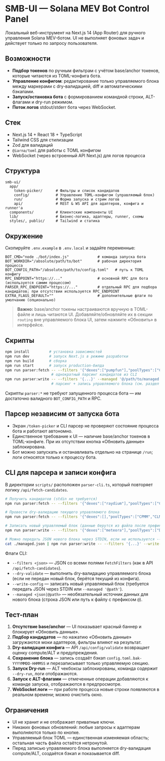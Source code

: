 # SMB-UI — Solana MEV Bot Control Panel

Локальный веб-инструмент на Next.js 14 (App Router) для ручного управления Solana MEV-ботом. UI не выполняет фоновых задач и действует только по запросу пользователя.

## Возможности

- **Подбор токенов** по ручным фильтрам с учётом base/anchor токенов, которые читаются из TOML-конфига бота.
- **Управление конфигом**: редактирование только управляемого блока между маркерами с dry-валидацией, diff и автоматическими бэкапами.
- **Запуск/остановка бота** с формированием командной строки, ALT-флагами и dry-run режимом.
- **Поток логов** stdout/stderr бота через WebSocket.

## Стек

- Next.js 14 + React 18 + TypeScript
- Tailwind CSS для стилизации
- Zod для валидаций
- `@iarna/toml` для работы с TOML конфигом
- WebSocket (через встроенный API Next.js) для логов процесса

## Структура

```
smb-ui/
  app/
    token-picker/      # Фильтры и список кандидатов
    config/            # Управление TOML-конфигом (управляемый блок)
    run/               # Форма запуска и стрим логов
    api/               # REST & WS API для адаптеров, конфига и runner'а
  components/          # Клиентские компоненты UI
  lib/                 # Бизнес-логика, адаптеры, runner, схемы
  styles/, public/     # Tailwind и статика
```

## Окружение

Скопируйте `.env.example` в `.env.local` и задайте переменные:

```
BOT_CMD="node ./bot/index.js"             # команда запуска бота
BOT_WORKDIR="/absolute/path/to/bot"       # рабочая директория процесса
BOT_CONFIG_PATH="/absolute/path/to/config.toml"   # путь к TOML конфигу
RPC_ENDPOINT="https://..."                # основной RPC для бота (используется самим процессом)
PARSER_RPC_ENDPOINT="https://..."         # отдельный RPC для подбора кандидатов; при отсутствии используется RPC_ENDPOINT
EXTRA_FLAGS_DEFAULT=""                    # дополнительные флаги по умолчанию (опционально)
```

> **Важно:** base/anchor токены настраиваются вручную в TOML-файле и лишь читаются UI.
> Добавляйте/обновляйте их в секции `routing` вне управляемого блока UI, затем нажмите «Обновить» в интерфейсе.

## Скрипты

```bash
npm install         # установка зависимостей
npm run dev         # запуск Next.js в режиме разработки
npm run build       # сборка
npm run start       # запуск production-билда
npm run parser:fetch -- --filters '{"dexes":["pumpfun"],"poolTypes":["CPMM"]}'
                     # однократный парсинг кандидатов из CLI
npm run parser:write -- --filters '{...}' --managed '@/path/to/managed.json'
                     # парсинг + запись управляемого блока (см. раздел ниже)
```

Скрипты `parser:*` не требуют запущенного процесса бота — им достаточно валидного `BOT_CONFIG_PATH` и RPC.

## Парсер независим от запуска бота

- Экран `/token-picker` и CLI парсер не проверяют состояние процесса бота и работают автономно.
- Единственное требование к UI — наличие base/anchor токенов в TOML-конфиге. При их отсутствии кнопка «Обновить данные» заблокирована.
- Бот можно запускать и останавливать отдельно на странице `/run`; логи относятся только к процессу бота.

## CLI для парсера и записи конфига

В директории `scripts/` расположен `parser-cli.ts`, который повторяет логику `/api/fetch-candidates`.

```bash
# Получить кандидатов (stdin не требуется)
npm run parser:fetch -- --filters '{"dexes":["raydium"],"poolTypes":["CLMM"]}'

# Провести dry-валидацию текущего управляемого блока
npm run parser:fetch -- --filters '{"dexes":[],"poolTypes":["CPMM","CLMM","DLMM"]}' --dry-validate

# Записать новый управляемый блок (данные берутся из файла после префикса @)
npm run parser:write -- --filters '{"dexes":["meteora"],"poolTypes":["DLMM"]}' --managed '@/path/to/managed.json'

# Можно передать JSON нового блока через STDIN, если не используется --managed
cat ./managed.json | npm run parser:write -- --filters '{...}' --write-config
```

Флаги CLI:

- `--filters <json>` — JSON со всеми полями `FetchFilters` (как в API `/api/fetch-candidates`).
- `--dry-validate` — выполнить dry-валидацию управляемого блока (если не передан новый блок, берётся текущий из конфига).
- `--write-config` — записать новый управляемый блок (требуется передать JSON через STDIN или `--managed '@path'`).
- `--managed <json|@path>` — необязательный источник данных для нового блока (строка JSON или путь к файлу с префиксом `@`).

## Тест-план

1. **Отсутствие base/anchor** — UI показывает красный баннер и блокирует «Обновить данные».
2. **Подбор кандидатов** — по нажатию «Обновить данные» загружаются моки адаптеров, фильтры влияют на результат.
3. **Dry-валидация конфига** — API `/api/config/validate` возвращает оценку compute/ALT и предупреждения.
4. **Сохранение блока** — запись создаёт бэкап `config.toml.bak-YYYYMMDD-HHMMSS` и перезаписывает только управляемую секцию.
5. **Запуск Dry-run** — ALT чекбоксы заблокированы, команда содержит `--dry-run`, логи отображаются.
6. **Запуск с ALT-флагами** — отмеченные операции добавляются к команде запуска, отображаются в предпросмотре.
7. **WebSocket логи** — при работе процесса новые строки появляются в реальном времени; можно очистить окно.

## Ограничения

- UI не хранит и не отображает приватные ключи.
- Никаких фоновых обновлений: любые запросы к адаптерам выполняются только по кнопке.
- Управляемый блок TOML — единственная изменяемая область; остальная часть файла остаётся нетронутой.
- Перед записью управляемого блока выполняется dry-валидация compute/ALT, создаётся бэкап и показывается diff.
